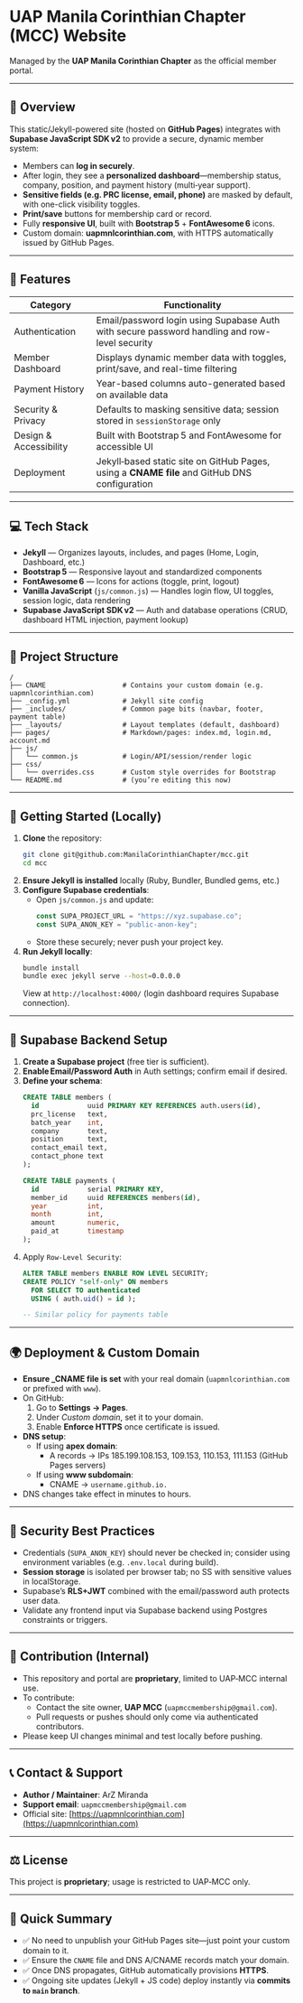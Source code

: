 # **UAP Manila Corinthian Chapter (MCC) Website**

Managed by the **UAP Manila Corinthian Chapter** as the official member portal.

---

## 🧭 Overview

This static/Jekyll-powered site (hosted on **GitHub Pages**) integrates with **Supabase JavaScript SDK v2** to provide a secure, dynamic member system:

- Members can **log in securely**.
- After login, they see a **personalized dashboard**—membership status, company, position, and payment history (multi‑year support).
- **Sensitive fields (e.g. PRC license, email, phone)** are masked by default, with one-click visibility toggles.
- **Print/save** buttons for membership card or record.
- Fully **responsive UI**, built with **Bootstrap 5** + **FontAwesome 6** icons.
- Custom domain: **uapmnlcorinthian.com**, with HTTPS automatically issued by GitHub Pages.

---

## 🚀 Features

| Category             | Functionality                                                       |
|----------------------|---------------------------------------------------------------------|
| Authentication       | Email/password login using Supabase Auth with secure password handling and row-level security |
| Member Dashboard     | Displays dynamic member data with toggles, print/save, and real-time filtering |
| Payment History      | Year-based columns auto-generated based on available data |
| Security & Privacy   | Defaults to masking sensitive data; session stored in `sessionStorage` only |
| Design & Accessibility | Built with Bootstrap 5 and FontAwesome for accessible UI |
| Deployment           | Jekyll‑based static site on GitHub Pages, using a **CNAME file** and GitHub DNS configuration |

---

## 💻 Tech Stack

- **Jekyll** — Organizes layouts, includes, and pages (Home, Login, Dashboard, etc.)
- **Bootstrap 5** — Responsive layout and standardized components
- **FontAwesome 6** — Icons for actions (toggle, print, logout)
- **Vanilla JavaScript** (`js/common.js`) — Handles login flow, UI toggles, session logic, data rendering
- **Supabase JavaScript SDK v2** — Auth and database operations (CRUD, dashboard HTML injection, payment lookup)

---

## 📂 Project Structure

```
/
├── CNAME                   # Contains your custom domain (e.g. uapmnlcorinthian.com)
├── _config.yml             # Jekyll site config
├── _includes/              # Common page bits (navbar, footer, payment table)
├── _layouts/               # Layout templates (default, dashboard)
├── pages/                  # Markdown/pages: index.md, login.md, account.md
├── js/
│   └── common.js           # Login/API/session/render logic
├── css/
│   └── overrides.css       # Custom style overrides for Bootstrap
└── README.md               # (you’re editing this now)
```

---

## 🏁 Getting Started (Locally)

1. **Clone** the repository:
   ```sh
   git clone git@github.com:ManilaCorinthianChapter/mcc.git
   cd mcc
   ```
2. **Ensure Jekyll is installed** locally (Ruby, Bundler, Bundled gems, etc.)
3. **Configure Supabase credentials**:
   - Open `js/common.js` and update:
     ```js
     const SUPA_PROJECT_URL = "https://xyz.supabase.co";
     const SUPA_ANON_KEY = "public‑anon‑key";
     ```
   - Store these securely; never push your project key.
4. **Run Jekyll locally**:
   ```sh
   bundle install
   bundle exec jekyll serve --host=0.0.0.0
   ```
   View at `http://localhost:4000/` (login dashboard requires Supabase connection).

---

## 🧰 Supabase Backend Setup

1. **Create a Supabase project** (free tier is sufficient).
2. **Enable Email/Password Auth** in Auth settings; confirm email if desired.
3. **Define your schema**:
   ```sql
   CREATE TABLE members (
     id            uuid PRIMARY KEY REFERENCES auth.users(id),
     prc_license   text,
     batch_year    int,
     company       text,
     position      text,
     contact_email text,
     contact_phone text
   );

   CREATE TABLE payments (
     id            serial PRIMARY KEY,
     member_id     uuid REFERENCES members(id),
     year          int,
     month         int,
     amount        numeric,
     paid_at       timestamp
   );
   ```
4. Apply `Row-Level Security`:
   ```sql
   ALTER TABLE members ENABLE ROW LEVEL SECURITY;
   CREATE POLICY "self‑only" ON members
     FOR SELECT TO authenticated
     USING ( auth.uid() = id );

   -- Similar policy for payments table
   ```

---

## 🌍 Deployment & Custom Domain

- **Ensure _CNAME file is set** with your real domain (`uapmnlcorinthian.com` or prefixed with `www`).
- On GitHub:
  1. Go to **Settings → Pages**.
  2. Under *Custom domain*, set it to your domain.
  3. Enable **Enforce HTTPS** once certificate is issued.
- **DNS setup**:
  - If using **apex domain**:
    - A records → IPs 185.199.108.153, 109.153, 110.153, 111.153 (GitHub Pages servers)
  - If using **www subdomain**:
    - CNAME → `username.github.io.`
- DNS changes take effect in minutes to hours.

---

## 🔐 Security Best Practices

- Credentials (`SUPA_ANON_KEY`) should never be checked in; consider using environment variables (e.g. `.env.local` during build).
- **Session storage** is isolated per browser tab; no SS with sensitive values in localStorage.
- Supabase’s **RLS+JWT** combined with the email/password auth protects user data.
- Validate any frontend input via Supabase backend using Postgres constraints or triggers.

---

## 👥 Contribution (Internal)

- This repository and portal are **proprietary**, limited to UAP‑MCC internal use.
- To contribute:
  - Contact the site owner, **UAP MCC** (`uapmccmembership@gmail.com`).
  - Pull requests or pushes should only come via authenticated contributors.
- Please keep UI changes minimal and test locally before pushing.

---

## 📞 Contact & Support

- **Author / Maintainer**: ArZ Miranda  
- **Support email**: `uapmccmembership@gmail.com`  
- Official site: [https://uapmnlcorinthian.com](https://uapmnlcorinthian.com)

---

## ⚖️ License

This project is **proprietary**; usage is restricted to UAP‑MCC only.

---

## 📌 Quick Summary

- ✅ No need to unpublish your GitHub Pages site—just point your custom domain to it.
- ✅ Ensure the `CNAME` file and DNS A/CNAME records match your domain.
- ✅ Once DNS propagates, GitHub automatically provisions **HTTPS**.
- ✅ Ongoing site updates (Jekyll + JS code) deploy instantly via **commits to `main` branch**.
